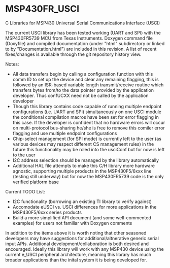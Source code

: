 MSP430FR_USCI
=============

C Libraries for MSP430 Universal Serial Communications Interface (USCI)

The current USCI library has been tested working (UART and SPI) with the MSP430FR5739 MCU from Texas Instruments. Doxygen command file (Doxyfile) and compiled documentation (under "html" subdirectory or linked to by "Documentation.html") are included in this revision. A list of recent fixes/changes is available through the git repository history view.

Notes:

- All data transfers begin by calling a configuration function with this comm ID to set up the device and clear any remaining flagging, this is followed by an ISR-based variable length transmit/receive routine which transfers bytes from/to the data pointer provided by the application developer. Thus confUCXX need not be called by the application developer
- Though this library contains code capable of running multiple endpoint configurations (i.e. UART and SPI) simultaneously on one USCI module the conditional compilation macros have been set for error flagging in this case. If the developer is confident that no hardware errors will occur on multi-protocol bus-sharing he/she is free to remove this comiler error flagging and use multiple endpoint configurations
- Chip-select management (for SPI mode) is currently left to the user (as various devices may respect different CS management rules) in the future this functionality may be roled into the usciConf but for now is left to the user
- I2C address selection should be managed by the library automatically
- Additional HAL file attempts to make this C/H library more hardware agnostic, supporting multiple products in the MSP430F5/6xxx line (testing still underway) but for now the MSP430FR5739 code is the only verified platform base
	
Current TODO List:

- I2C functionality (borrowing an existing TI library to verify against) 
- Accomodate eUSCI vs. USCI differences for more applications in the MSP430F5/6xxx series products
- Build a more simplified API document (and some well-commented examples) for users not familiar with Doxygen comments

In addition to the items above it is worth noting that other seasoned developers may have suggestions for additional/altnerative generic serial input APIs. Additional development/collaboration is both desired and encouraged. Ideally this library will work with any MSP430 device using the current e_USCI peripheral architecture, meaning this library has much broader applications than the inital system it is being developed for.


